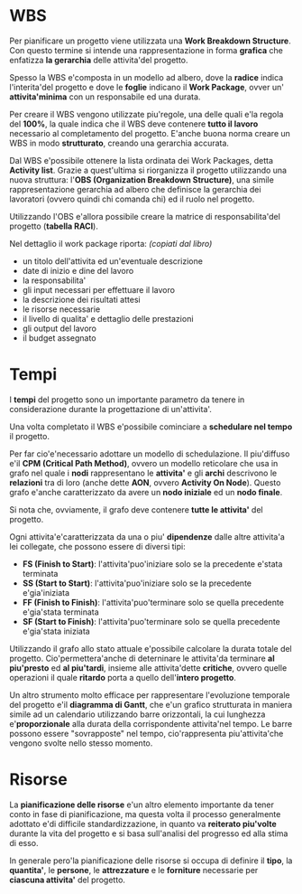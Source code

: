 # WBS
Per pianificare un progetto viene utilizzata una **Work Breakdown Structure**. Con questo termine si intende una rappresentazione in forma **grafica** che enfatizza **la gerarchia** delle attivita'del progetto. 

Spesso la WBS e'composta in un modello ad albero, dove la **radice** indica l'interita'del progetto e dove le **foglie** indicano il **Work Package**, ovver un' **attivita'minima** con un responsabile ed una durata.

Per creare il WBS vengono utilizzate piu'regole, una delle quali e'la regola del **100%**, la quale indica che il WBS deve contenere **tutto il lavoro** necessario al completamento del progetto.
E'anche buona norma creare un WBS in modo **strutturato**, creando una gerarchia accurata.

Dal WBS e'possibile ottenere la lista ordinata dei Work Packages, detta **Activity list**. Grazie a quest'ultima si riorganizza il progetto utilizzando una nuova struttura: l'**OBS (Organization Breakdown Structure)**, una simile rappresentazione gerarchia ad albero che definisce la gerarchia dei lavoratori (ovvero quindi chi comanda chi) ed il ruolo nel progetto.

Utilizzando l'OBS e'allora possibile creare la matrice di responsabilita'del progetto (**tabella RACI**).

Nel dettaglio il work package riporta: _(copiati dal libro)_
- un titolo dell'attivita ed un'eventuale descrizione
- date di inizio e dine del lavoro
- la responsabilita'
- gli input necessari per effettuare il lavoro
- la descrizione dei risultati attesi
- le risorse necessarie
- il livello di qualita' e dettaglio delle prestazioni
- gli output del lavoro
- il budget assegnato

# Tempi
I **tempi** del progetto sono un importante parametro da tenere in considerazione durante la progettazione di un'attivita'.

Una volta completato il WBS e'possibile cominciare a **schedulare nel tempo** il progetto. 

Per far cio'e'necessario adottare un modello di schedulazione. Il piu'diffuso e'il **CPM (Critical Path Method)**, ovvero un modello reticolare che usa in grafo nel quale i **nodi** rappresentano le **attivita'** e gli **archi** descrivono le **relazioni** tra di loro (anche dette **AON**, ovvero **Activity On Node**). Questo grafo e'anche caratterizzato da avere un **nodo iniziale** ed un **nodo finale**.

Si nota che, ovviamente, il grafo deve contenere **tutte le attivita'** del progetto.

Ogni attivita'e'caratterizzata da una o piu' **dipendenze** dalle altre attivita'a lei collegate, che possono essere di diversi tipi:
- **FS (Finish to Start)**: l'attivita'puo'iniziare solo se la precedente e'stata terminata
- **SS (Start to Start)**: l'attivita'puo'iniziare solo se la precedente e'gia'iniziata
- **FF (Finish to Finish)**: l'attivita'puo'terminare solo se quella precedente e'gia'stata terminata
- **SF (Start to Finish)**: l'attivita'puo'terminare solo se quella precedente e'gia'stata iniziata

Utilizzando il grafo allo stato attuale e'possibile calcolare la durata totale del progetto. Cio'permettera'anche di deterninare le attivita'da terminare **al piu'presto** ed **al piu'tardi**, insieme alle attivita'dette **critiche**, ovvero quelle operazioni il quale **ritardo** porta a quello dell'**intero progetto**.

Un altro strumento molto efficace per rappresentare l'evoluzione temporale del progetto e'il **diagramma di Gantt**, che e'un grafico strutturata in maniera simile ad un calendario utilizzando barre orizzontali, la cui lunghezza e'**proporzionale** alla durata della corrispondente attivita'nel tempo. Le barre possono essere "sovrapposte" nel tempo, cio'rappresenta piu'attivita'che vengono svolte nello stesso momento.

# Risorse
La **pianificazione delle risorse** e'un altro elemento importante da tener conto in fase di pianificazione, ma questa volta il processo generalmente adottato e'di difficile standardizzazione, in quanto va **reiterato piu'volte** durante la vita del progetto e si basa sull'analisi del progresso ed alla stima di esso.

In generale pero'la pianificazione delle risorse si occupa di definire il **tipo**, la **quantita'**, le **persone**, le **attrezzature** e le **forniture** necessarie per **ciascuna attivita'** del progetto.

